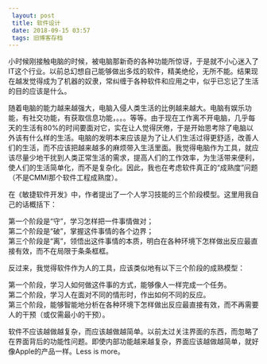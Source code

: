 ```yaml
---
 layout: post
 title: 软件设计
 date: 2018-09-15 03:57
 tags: 旧博客存档
---
```

小时候刚接触电脑的时候，被电脑那新奇的各种功能所惊讶，于是就不小心迷入了IT这个行业。以前总幻想自己能够做出多炫的软件，精美绝伦，无所不能。结果现在越发觉得成为了机器的奴隶，常纠缠于各种软件和应用之中，似乎已忘记了生活的目的应该是什么。

随着电脑的能力越来越强大，电脑入侵人类生活的比例越来越大。电脑有娱乐功能，有社交功能，有获取信息功能，。。。等等。由于现在工作离不开电脑，几乎每天的生活有80%的时间要面对它，实在让人觉得厌倦，于是开始思考除了电脑以外该有什么样的生活。电脑的发明本来应该是为了让人们生活过得更舒适，改善人们的生活，而不应该把越来越多的麻烦带入生活里面。我觉得电脑作为工具，就应该尽量少地干扰到人类正常生活的需求，提高人们的工作效率，为生活带来便利，使人们的生活简单化，而不是复杂化。因此，我也在考虑软件真正的“成熟度”问题（不是CMMI那个软件工程成熟度）。

在《敏捷软件开发》中，作者提出了一个人学习技能的三个阶段模型。这里用我自己的话概括下：

第一个阶段是“守”，学习怎样把一件事情做对；  
第二个阶段是“破”，掌握这件事情的各个边界；  
第三个阶段是“离”，领悟出这件事情的本质，明白在各种环境下怎样做出反应最直接有效，而不在局限于条条框框。

反过来，我觉得软件作为人的工具，应该类似地有以下三个阶段的成熟模型：

第一个阶段，学习人如何做这件事的方式，能够像人一样完成一个任务。  
第二个阶段，学习人在面对不同的情形时，作出如何不同的反应。  
第三个阶段，能够智能地分析在各种环境下怎样做出反应最直接有效，而不再需要人的干预（或仅需最小的干预）。

软件不应该越做越复杂，而应该越做越简单。以前太过关注界面的东西，而忽略了在界面背后的功能性问题。即使内部功能越来越复杂，界面应该越做越简单，就好像Apple的产品一样。Less
is more。

